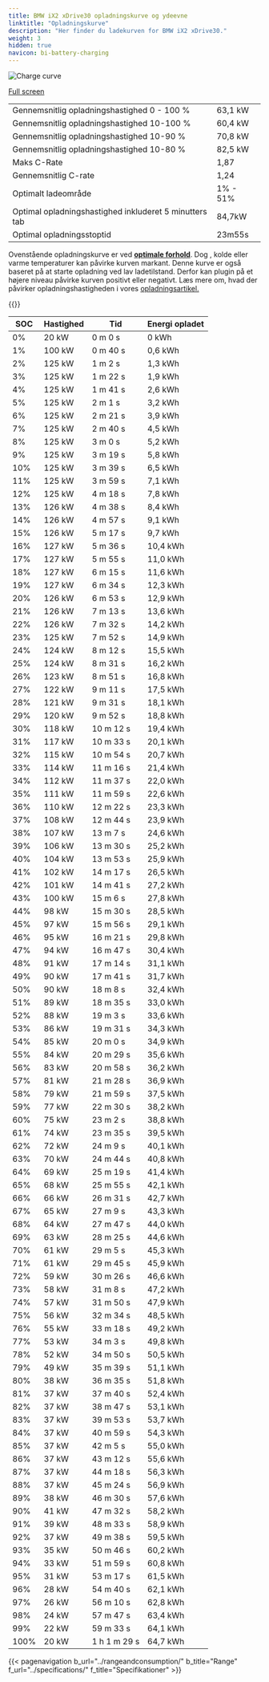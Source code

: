 ```yaml
---
title: BMW iX2 xDrive30 opladningskurve og ydeevne
linktitle: "Opladningskurve"
description: "Her finder du ladekurven for BMW iX2 xDrive30."
weight: 3
hidden: true
navicon: bi-battery-charging
---
```

<!-- markdownlint-disable MD033 -->
<img src="/images/models/bmw/ix2/ix2_xdrive30/chargingcurve.svg" alt="Charge curve" class="img-fluid">

[Full screen](/images/models/bmw/ix2/ix2_xdrive30/chargingcurve.svg)


<table class="table table-striped border">
<tbody>
<tr>
<td>Gennemsnitlig opladningshastighed 0 - 100 %</td><td>63,1 kW</td>
</tr>
<tr>
<td>Gennemsnitlig opladningshastighed 10-100 %</td><td>60,4 kW</td>
</tr>
<tr>
<td>Gennemsnitlig opladningshastighed 10-90 %</td><td>70,8 kW</td>
</tr>
<tr>
<td>Gennemsnitlig opladningshastighed 10-80 %</td><td>82,5 kW</td>
</tr>
<tr>
<td>Maks C-Rate</td><td>1,87</td>
</tr>
<tr>
<td>Gennemsnitlig C-rate</td><td>1,24</td>
</tr>
<tr>
<td>Optimalt ladeområde</td><td>1% - 51%</td>
</tr>
<tr>
<td>Optimal opladningshastighed inkluderet 5 minutters tab</td><td>84,7kW</td>
</tr>
<tr>
<td>Optimal opladningsstoptid</td><td>23m55s</td>
</tr>
</tbody>
</table>


Ovenstående opladningskurve er ved **[optimale forhold](../../../../../technology/battery/charging/#temperatur)**. Dog , kolde eller varme temperaturer kan påvirke kurven markant. Denne kurve er også baseret på at starte opladning ved lav ladetilstand. Derfor kan plugin på et højere niveau påvirke kurven positivt eller negativt. Læs mere om, hvad der påvirker opladningshastigheden i vores [opladningsartikel.](../../../../../technology/battery/charging/)


{{<evkxdisplayaddarticle />}}
<table class="table table-striped border">
<thead>
<tr><th>SOC</th><th>Hastighed</th><th>Tid</th><th>Energi opladet</th></tr>
</thead>
<tbody>
<tr>
<td>0%</td><td>20 kW</td><td> 0 m 0 s </td><td>0 kWh </td>
</tr>
<tr>
<td>1%</td><td>100 kW</td><td> 0 m 40 s </td><td>0,6 kWh </td>
</tr>
<tr>
<td>2%</td><td>125 kW</td><td> 1 m 2 s </td><td>1,3 kWh </td>
</tr>
<tr>
<td>3%</td><td>125 kW</td><td> 1 m 22 s </td><td>1,9 kWh </td>
</tr>
<tr>
<td>4%</td><td>125 kW</td><td> 1 m 41 s </td><td>2,6 kWh </td>
</tr>
<tr>
<td>5%</td><td>125 kW</td><td> 2 m 1 s </td><td>3,2 kWh </td>
</tr>
<tr>
<td>6%</td><td>125 kW</td><td> 2 m 21 s </td><td>3,9 kWh </td>
</tr>
<tr>
<td>7%</td><td>125 kW</td><td> 2 m 40 s </td><td>4,5 kWh </td>
</tr>
<tr>
<td>8%</td><td>125 kW</td><td> 3 m 0 s </td><td>5,2 kWh </td>
</tr>
<tr>
<td>9%</td><td>125 kW</td><td> 3 m 19 s </td><td>5,8 kWh </td>
</tr>
<tr>
<td>10%</td><td>125 kW</td><td> 3 m 39 s </td><td>6,5 kWh </td>
</tr>
<tr>
<td>11%</td><td>125 kW</td><td> 3 m 59 s </td><td>7,1 kWh </td>
</tr>
<tr>
<td>12%</td><td>125 kW</td><td> 4 m 18 s </td><td>7,8 kWh </td>
</tr>
<tr>
<td>13%</td><td>126 kW</td><td> 4 m 38 s </td><td>8,4 kWh </td>
</tr>
<tr>
<td>14%</td><td>126 kW</td><td> 4 m 57 s </td><td>9,1 kWh </td>
</tr>
<tr>
<td>15%</td><td>126 kW</td><td> 5 m 17 s </td><td>9,7 kWh </td>
</tr>
<tr>
<td>16%</td><td>127 kW</td><td> 5 m 36 s </td><td>10,4 kWh </td>
</tr>
<tr>
<td>17%</td><td>127 kW</td><td> 5 m 55 s </td><td>11,0 kWh </td>
</tr>
<tr>
<td>18%</td><td>127 kW</td><td> 6 m 15 s </td><td>11,6 kWh </td>
</tr>
<tr>
<td>19%</td><td>127 kW</td><td> 6 m 34 s </td><td>12,3 kWh </td>
</tr>
<tr>
<td>20%</td><td>126 kW</td><td> 6 m 53 s </td><td>12,9 kWh </td>
</tr>
<tr>
<td>21%</td><td>126 kW</td><td> 7 m 13 s </td><td>13,6 kWh </td>
</tr>
<tr>
<td>22%</td><td>126 kW</td><td> 7 m 32 s </td><td>14,2 kWh </td>
</tr>
<tr>
<td>23%</td><td>125 kW</td><td> 7 m 52 s </td><td>14,9 kWh </td>
</tr>
<tr>
<td>24%</td><td>124 kW</td><td> 8 m 12 s </td><td>15,5 kWh </td>
</tr>
<tr>
<td>25%</td><td>124 kW</td><td> 8 m 31 s </td><td>16,2 kWh </td>
</tr>
<tr>
<td>26%</td><td>123 kW</td><td> 8 m 51 s </td><td>16,8 kWh </td>
</tr>
<tr>
<td>27%</td><td>122 kW</td><td> 9 m 11 s </td><td>17,5 kWh </td>
</tr>
<tr>
<td>28%</td><td>121 kW</td><td> 9 m 31 s </td><td>18,1 kWh </td>
</tr>
<tr>
<td>29%</td><td>120 kW</td><td> 9 m 52 s </td><td>18,8 kWh </td>
</tr>
<tr>
<td>30%</td><td>118 kW</td><td> 10 m 12 s </td><td>19,4 kWh </td>
</tr>
<tr>
<td>31%</td><td>117 kW</td><td> 10 m 33 s </td><td>20,1 kWh </td>
</tr>
<tr>
<td>32%</td><td>115 kW</td><td> 10 m 54 s </td><td>20,7 kWh </td>
</tr>
<tr>
<td>33%</td><td>114 kW</td><td> 11 m 16 s </td><td>21,4 kWh </td>
</tr>
<tr>
<td>34%</td><td>112 kW</td><td> 11 m 37 s </td><td>22,0 kWh </td>
</tr>
<tr>
<td>35%</td><td>111 kW</td><td> 11 m 59 s </td><td>22,6 kWh </td>
</tr>
<tr>
<td>36%</td><td>110 kW</td><td> 12 m 22 s </td><td>23,3 kWh </td>
</tr>
<tr>
<td>37%</td><td>108 kW</td><td> 12 m 44 s </td><td>23,9 kWh </td>
</tr>
<tr>
<td>38%</td><td>107 kW</td><td> 13 m 7 s </td><td>24,6 kWh </td>
</tr>
<tr>
<td>39%</td><td>106 kW</td><td> 13 m 30 s </td><td>25,2 kWh </td>
</tr>
<tr>
<td>40%</td><td>104 kW</td><td> 13 m 53 s </td><td>25,9 kWh </td>
</tr>
<tr>
<td>41%</td><td>102 kW</td><td> 14 m 17 s </td><td>26,5 kWh </td>
</tr>
<tr>
<td>42%</td><td>101 kW</td><td> 14 m 41 s </td><td>27,2 kWh </td>
</tr>
<tr>
<td>43%</td><td>100 kW</td><td> 15 m 6 s </td><td>27,8 kWh </td>
</tr>
<tr>
<td>44%</td><td>98 kW</td><td> 15 m 30 s </td><td>28,5 kWh </td>
</tr>
<tr>
<td>45%</td><td>97 kW</td><td> 15 m 56 s </td><td>29,1 kWh </td>
</tr>
<tr>
<td>46%</td><td>95 kW</td><td> 16 m 21 s </td><td>29,8 kWh </td>
</tr>
<tr>
<td>47%</td><td>94 kW</td><td> 16 m 47 s </td><td>30,4 kWh </td>
</tr>
<tr>
<td>48%</td><td>91 kW</td><td> 17 m 14 s </td><td>31,1 kWh </td>
</tr>
<tr>
<td>49%</td><td>90 kW</td><td> 17 m 41 s </td><td>31,7 kWh </td>
</tr>
<tr>
<td>50%</td><td>90 kW</td><td> 18 m 8 s </td><td>32,4 kWh </td>
</tr>
<tr>
<td>51%</td><td>89 kW</td><td> 18 m 35 s </td><td>33,0 kWh </td>
</tr>
<tr>
<td>52%</td><td>88 kW</td><td> 19 m 3 s </td><td>33,6 kWh </td>
</tr>
<tr>
<td>53%</td><td>86 kW</td><td> 19 m 31 s </td><td>34,3 kWh </td>
</tr>
<tr>
<td>54%</td><td>85 kW</td><td> 20 m 0 s </td><td>34,9 kWh </td>
</tr>
<tr>
<td>55%</td><td>84 kW</td><td> 20 m 29 s </td><td>35,6 kWh </td>
</tr>
<tr>
<td>56%</td><td>83 kW</td><td> 20 m 58 s </td><td>36,2 kWh </td>
</tr>
<tr>
<td>57%</td><td>81 kW</td><td> 21 m 28 s </td><td>36,9 kWh </td>
</tr>
<tr>
<td>58%</td><td>79 kW</td><td> 21 m 59 s </td><td>37,5 kWh </td>
</tr>
<tr>
<td>59%</td><td>77 kW</td><td> 22 m 30 s </td><td>38,2 kWh </td>
</tr>
<tr>
<td>60%</td><td>75 kW</td><td> 23 m 2 s </td><td>38,8 kWh </td>
</tr>
<tr>
<td>61%</td><td>74 kW</td><td> 23 m 35 s </td><td>39,5 kWh </td>
</tr>
<tr>
<td>62%</td><td>72 kW</td><td> 24 m 9 s </td><td>40,1 kWh </td>
</tr>
<tr>
<td>63%</td><td>70 kW</td><td> 24 m 44 s </td><td>40,8 kWh </td>
</tr>
<tr>
<td>64%</td><td>69 kW</td><td> 25 m 19 s </td><td>41,4 kWh </td>
</tr>
<tr>
<td>65%</td><td>68 kW</td><td> 25 m 55 s </td><td>42,1 kWh </td>
</tr>
<tr>
<td>66%</td><td>66 kW</td><td> 26 m 31 s </td><td>42,7 kWh </td>
</tr>
<tr>
<td>67%</td><td>65 kW</td><td> 27 m 9 s </td><td>43,3 kWh </td>
</tr>
<tr>
<td>68%</td><td>64 kW</td><td> 27 m 47 s </td><td>44,0 kWh </td>
</tr>
<tr>
<td>69%</td><td>63 kW</td><td> 28 m 25 s </td><td>44,6 kWh </td>
</tr>
<tr>
<td>70%</td><td>61 kW</td><td> 29 m 5 s </td><td>45,3 kWh </td>
</tr>
<tr>
<td>71%</td><td>61 kW</td><td> 29 m 45 s </td><td>45,9 kWh </td>
</tr>
<tr>
<td>72%</td><td>59 kW</td><td> 30 m 26 s </td><td>46,6 kWh </td>
</tr>
<tr>
<td>73%</td><td>58 kW</td><td> 31 m 8 s </td><td>47,2 kWh </td>
</tr>
<tr>
<td>74%</td><td>57 kW</td><td> 31 m 50 s </td><td>47,9 kWh </td>
</tr>
<tr>
<td>75%</td><td>56 kW</td><td> 32 m 34 s </td><td>48,5 kWh </td>
</tr>
<tr>
<td>76%</td><td>55 kW</td><td> 33 m 18 s </td><td>49,2 kWh </td>
</tr>
<tr>
<td>77%</td><td>53 kW</td><td> 34 m 3 s </td><td>49,8 kWh </td>
</tr>
<tr>
<td>78%</td><td>52 kW</td><td> 34 m 50 s </td><td>50,5 kWh </td>
</tr>
<tr>
<td>79%</td><td>49 kW</td><td> 35 m 39 s </td><td>51,1 kWh </td>
</tr>
<tr>
<td>80%</td><td>38 kW</td><td> 36 m 35 s </td><td>51,8 kWh </td>
</tr>
<tr>
<td>81%</td><td>37 kW</td><td> 37 m 40 s </td><td>52,4 kWh </td>
</tr>
<tr>
<td>82%</td><td>37 kW</td><td> 38 m 47 s </td><td>53,1 kWh </td>
</tr>
<tr>
<td>83%</td><td>37 kW</td><td> 39 m 53 s </td><td>53,7 kWh </td>
</tr>
<tr>
<td>84%</td><td>37 kW</td><td> 40 m 59 s </td><td>54,3 kWh </td>
</tr>
<tr>
<td>85%</td><td>37 kW</td><td> 42 m 5 s </td><td>55,0 kWh </td>
</tr>
<tr>
<td>86%</td><td>37 kW</td><td> 43 m 12 s </td><td>55,6 kWh </td>
</tr>
<tr>
<td>87%</td><td>37 kW</td><td> 44 m 18 s </td><td>56,3 kWh </td>
</tr>
<tr>
<td>88%</td><td>37 kW</td><td> 45 m 24 s </td><td>56,9 kWh </td>
</tr>
<tr>
<td>89%</td><td>38 kW</td><td> 46 m 30 s </td><td>57,6 kWh </td>
</tr>
<tr>
<td>90%</td><td>41 kW</td><td> 47 m 32 s </td><td>58,2 kWh </td>
</tr>
<tr>
<td>91%</td><td>39 kW</td><td> 48 m 33 s </td><td>58,9 kWh </td>
</tr>
<tr>
<td>92%</td><td>37 kW</td><td> 49 m 38 s </td><td>59,5 kWh </td>
</tr>
<tr>
<td>93%</td><td>35 kW</td><td> 50 m 46 s </td><td>60,2 kWh </td>
</tr>
<tr>
<td>94%</td><td>33 kW</td><td> 51 m 59 s </td><td>60,8 kWh </td>
</tr>
<tr>
<td>95%</td><td>31 kW</td><td> 53 m 17 s </td><td>61,5 kWh </td>
</tr>
<tr>
<td>96%</td><td>28 kW</td><td> 54 m 40 s </td><td>62,1 kWh </td>
</tr>
<tr>
<td>97%</td><td>26 kW</td><td> 56 m 10 s </td><td>62,8 kWh </td>
</tr>
<tr>
<td>98%</td><td>24 kW</td><td> 57 m 47 s </td><td>63,4 kWh </td>
</tr>
<tr>
<td>99%</td><td>22 kW</td><td> 59 m 33 s </td><td>64,1 kWh </td>
</tr>
<tr>
<td>100%</td><td>20 kW</td><td>1 h 1 m 29 s </td><td>64,7 kWh </td>
</tr>
</tbody>
</table>


{{< pagenavigation b_url="../rangeandconsumption/" b_title="Range" f_url="../specifications/" f_title="Specifikationer" >}}
